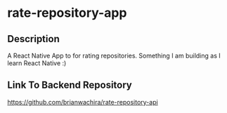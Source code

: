 # rate-repository-app

## Description
A React Native App to for rating repositories. Something I am building as I learn React Native :)

## Link To Backend Repository
https://github.com/brianwachira/rate-repository-api